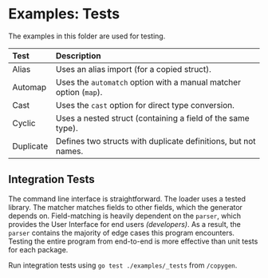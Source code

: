 # Examples: Tests

The examples in this folder are used for testing.


| Test      | Description                                                       |
| :-------- | :---------------------------------------------------------------- |
| Alias     | Uses an alias import (for a copied struct).                       |
| Automap   | Uses the `automatch` option with a manual matcher option (`map`). |
| Cast      | Uses the `cast` option for direct type conversion.                |
| Cyclic    | Uses a nested struct (containing a field of the same type).       |
| Duplicate | Defines two structs with duplicate definitions, but not names.    |

## Integration Tests

The command line interface is straightforward. The loader uses a tested library. The matcher matches fields to other fields, which the generator depends on. Field-matching is heavily dependent on the `parser`, which provides the User Interface for end users _(developers)_. As a result, the `parser` contains the majority of edge cases this program encounters. Testing the entire program from end-to-end is more effective than unit tests for each package.

Run integration tests using `go test ./examples/_tests` from `/copygen`.